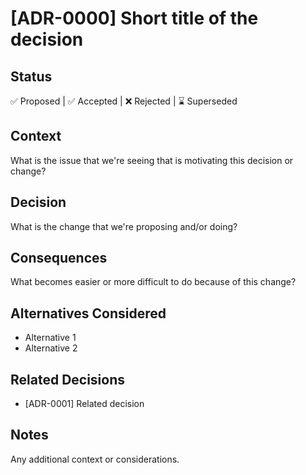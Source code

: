 # [ADR-0000] Short title of the decision

## Status
✅ Proposed | ✅ Accepted | ❌ Rejected | ⌛ Superseded

## Context
What is the issue that we're seeing that is motivating this decision or change?

## Decision
What is the change that we're proposing and/or doing?

## Consequences
What becomes easier or more difficult to do because of this change?

## Alternatives Considered
- Alternative 1
- Alternative 2

## Related Decisions
- [ADR-0001] Related decision

## Notes
Any additional context or considerations.
